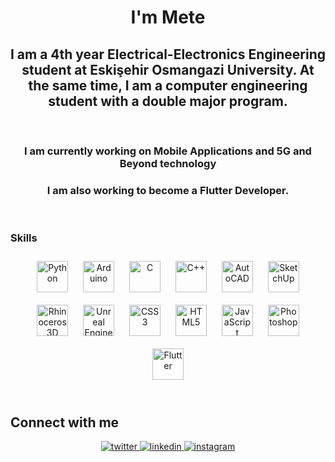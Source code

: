 
<h1 align="center">I'm Mete</h1>

<h2 align="center">I am a 4th year Electrical-Electronics Engineering student at Eskişehir Osmangazi University. At the same time, I am a computer engineering student with a double major program.</h2>  
<br>  

<h3 align="center">I am currently working on Mobile Applications and 5G and Beyond technology</h3>  


<h3 align="center">I am also working to become a Flutter Developer. </h3>  


<br/>  


### Skills  
<div align="center"> 
<a href="https://www.python.org/" target="_blank"><img style="margin: 10px" src="https://profilinator.rishav.dev/skills-assets/python-original.svg" alt="Python" height="50" /></a>  
<a href="https://www.arduino.cc/" target="_blank"><img style="margin: 10px" src="https://profilinator.rishav.dev/skills-assets/arduino.png" alt="Arduino" height="50" /></a>  
<a href="https://www.cprogramming.com/" target="_blank"><img style="margin: 10px" src="https://profilinator.rishav.dev/skills-assets/c-original.svg" alt="C" height="50" /></a>  
<a href="https://www.cplusplus.com/" target="_blank"><img style="margin: 10px" src="https://profilinator.rishav.dev/skills-assets/cplusplus-original.svg" alt="C++" height="50" /></a>  
<a href="https://www.autodesk.com.tr/" target="_blank"><img style="margin: 10px" src="https://www.fileeagle.com/data/2021/05/AutoCAD-48x48.png" alt="AutoCAD" height="50" /></a>  
<a href="https://www.sketchup.com/en" target="_blank"><img style="margin: 10px" src="https://encrypted-tbn0.gstatic.com/images?q=tbn:ANd9GcSwQxB5LYAc_3le_9y8pHY6VMW8QKL-vQOVml_3RfU4TQDxnZGDsRUPGfkqo-4NGa48LepWx7y_ZGBZGElx2nbWtRJwTKHhsTf6BL66M14" alt="SketchUp" height="50" /></a>  
<a href="https://www.rhino3d.com/" target="_blank"><img style="margin: 10px" src="https://encrypted-tbn0.gstatic.com/images?q=tbn:ANd9GcQexgqtMLYo0tba14vQ_KfFuD4RI5Cn9JF3kQ&s" alt="Rhinoceros 3D" height="50" /></a>
<a href="https://www.unrealengine.com/en-US" target="_blank"><img style="margin: 10px" src="https://encrypted-tbn0.gstatic.com/images?q=tbn:ANd9GcTuEZyk8kjIdQNfoPdFSqVBPwfGeq159tYPoA&s" alt="Unreal Engine" height="50" /></a>  
<a href="https://www.w3schools.com/css/" target="_blank"><img style="margin: 10px" src="https://profilinator.rishav.dev/skills-assets/css3-original-wordmark.svg" alt="CSS3" height="50" /></a>  
<a href="https://en.wikipedia.org/wiki/HTML5" target="_blank"><img style="margin: 10px" src="https://profilinator.rishav.dev/skills-assets/html5-original-wordmark.svg" alt="HTML5" height="50" /></a>  
<a href="https://www.javascript.com/" target="_blank"><img style="margin: 10px" src="https://profilinator.rishav.dev/skills-assets/javascript-original.svg" alt="JavaScript" height="50" /></a>  			
<a href="https://www.adobe.com/in/products/photoshop.html" target="_blank"><img style="margin: 10px" src="https://profilinator.rishav.dev/skills-assets/photoshop-plain.svg" alt="Photoshop" height="50" /></a>  
<a href="https://flutter.dev/" target="_blank"><img style="margin: 10px" src="https://profilinator.rishav.dev/skills-assets/flutterio-icon.svg" alt="Flutter" height="50" /></a>  

</div>  

<br/>  


## Connect with me  
<div align="center">
<a href="https://twitter.com/metraa3" target="_blank">
<img src=https://img.shields.io/badge/twitter-%2300acee.svg?&style=for-the-badge&logo=twitter&logoColor=white alt=twitter style="margin-bottom: 5px;" />
</a>
<a href="https://linkedin.com/in/metehandogan" target="_blank">
<img src=https://img.shields.io/badge/linkedin-%231E77B5.svg?&style=for-the-badge&logo=linkedin&logoColor=white alt=linkedin style="margin-bottom: 5px;" />
</a>
<a href="https://instagram.com/metehandogan46" target="_blank">
<img src=https://img.shields.io/badge/instagram-%23000000.svg?&style=for-the-badge&logo=instagram&logoColor=white alt=instagram style="margin-bottom: 5px;" />
</a>  
</div>  


<br/>  

